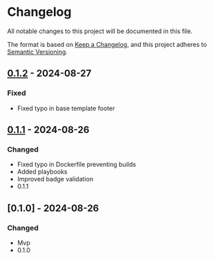 # Changelog

All notable changes to this project will be documented in this file.

The format is based on [Keep a Changelog](https://keepachangelog.com/en/1.0.0/),
and this project adheres to [Semantic Versioning](https://semver.org/spec/v2.0.0.html).

## [0.1.2] - 2024-08-27

### Fixed

- Fixed typo in base template footer

## [0.1.1] - 2024-08-26

### Changed

- Fixed typo in Dockerfile preventing builds
- Added playbooks
- Improved badge validation
- 0.1.1

## [0.1.0] - 2024-08-26

### Changed

- Mvp
- 0.1.0

[0.1.2]: https://github.com/ngerakines/badgeblue/compare/0.1.1..0.1.2
[0.1.1]: https://github.com/ngerakines/badgeblue/compare/0.1.0..0.1.1

<!-- generated by git-cliff -->
